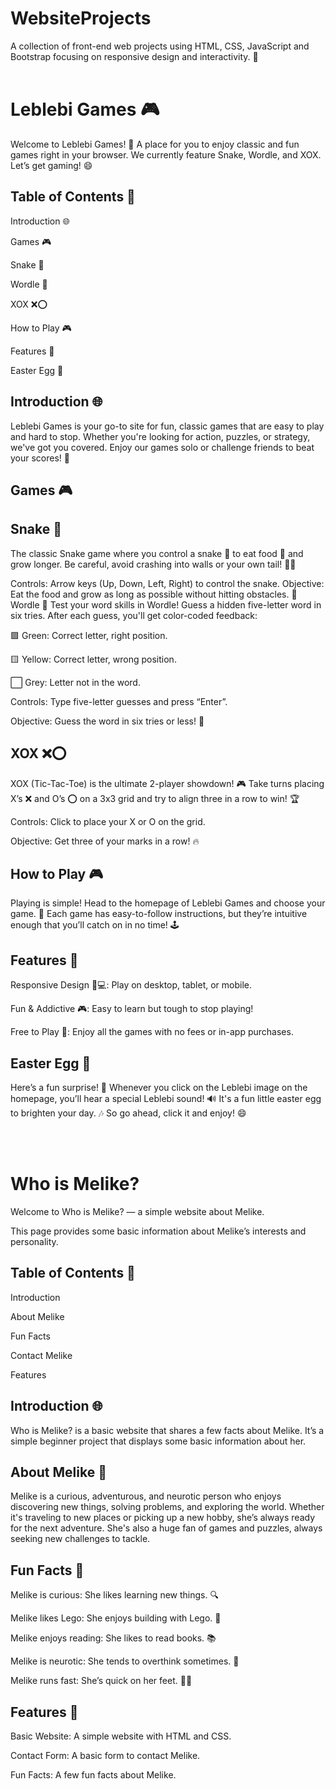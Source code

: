 # WebsiteProjects

A collection of front-end web projects using HTML, CSS, JavaScript and Bootstrap focusing on responsive design and interactivity. 🚀
<br/>
<br/>
<h1>Leblebi Games 🎮</h1>

Welcome to Leblebi Games! 🎉 A place for you to enjoy classic and fun games right in your browser. We currently feature Snake, Wordle, and XOX. Let’s get gaming! 😄

Table of Contents 📜
---


Introduction 🌐

Games 🎮

Snake 🐍

Wordle 🧩

XOX ❌⭕

How to Play 🎮

Features 🌟

Easter Egg 🐣


Introduction 🌐
---

Leblebi Games is your go-to site for fun, classic games that are easy to play and hard to stop. Whether you're looking for action, puzzles, or strategy, we've got you covered. Enjoy our games solo or challenge friends to beat your scores! 💪


Games 🎮
---


Snake 🐍
---

The classic Snake game where you control a snake 🐍 to eat food 🍏 and grow longer. Be careful, avoid crashing into walls or your own tail! 🐍💥

Controls: Arrow keys (Up, Down, Left, Right) to control the snake.
Objective: Eat the food and grow as long as possible without hitting obstacles. 🚫
Wordle 🧩
Test your word skills in Wordle! Guess a hidden five-letter word in six tries. After each guess, you'll get color-coded feedback:

🟩 Green: Correct letter, right position.

🟨 Yellow: Correct letter, wrong position.

⬜️ Grey: Letter not in the word.

Controls: Type five-letter guesses and press “Enter”.

Objective: Guess the word in six tries or less! 🧐

XOX ❌⭕
---

XOX (Tic-Tac-Toe) is the ultimate 2-player showdown! 🎮 Take turns placing X’s ❌ and O’s ⭕ on a 3x3 grid and try to align three in a row to win! 🏆

Controls: Click to place your X or O on the grid.

Objective: Get three of your marks in a row! 🔥

How to Play 🎮
---

Playing is simple! Head to the homepage of Leblebi Games and choose your game. 🎯 Each game has easy-to-follow instructions, but they’re intuitive enough that you’ll catch on in no time! 🕹️

Features 🌟
---

Responsive Design 📱💻: Play on desktop, tablet, or mobile.

Fun & Addictive 🎮: Easy to learn but tough to stop playing!

Free to Play 💸: Enjoy all the games with no fees or in-app purchases.

Easter Egg 🐣
---

Here’s a fun surprise! 🎉 Whenever you click on the Leblebi image on the homepage, you’ll hear a special Leblebi sound! 🔊 It's a fun little easter egg to brighten your day. 🎶 So go ahead, click it and enjoy! 😄

<br/>
<br/>
<h1>Who is Melike?</h1>

Welcome to Who is Melike? — a simple website about Melike.


This page provides some basic information about Melike’s interests and personality.


Table of Contents 📜
---

Introduction

About Melike

Fun Facts

Contact Melike

Features

Introduction 🌐
---

Who is Melike? is a basic website that shares a few facts about Melike. It’s a simple beginner project that displays some basic information about her.

About Melike 💭
---

Melike is a curious, adventurous, and neurotic person who enjoys discovering new things, solving problems, and exploring the world. Whether it's traveling to new places or picking up a new hobby, she’s always ready for the next adventure. She's also a huge fan of games and puzzles, always seeking new challenges to tackle.

Fun Facts 🎉
---

Melike is curious: She likes learning new things. 🔍

Melike likes Lego: She enjoys building with Lego. 🧱

Melike enjoys reading: She likes to read books. 📚

Melike is neurotic: She tends to overthink sometimes. 🤔

Melike runs fast: She’s quick on her feet. 🏃‍♀️

Features 🌟
---

Basic Website: A simple website with HTML and CSS.

Contact Form: A basic form to contact Melike.

Fun Facts: A few fun facts about Melike.

